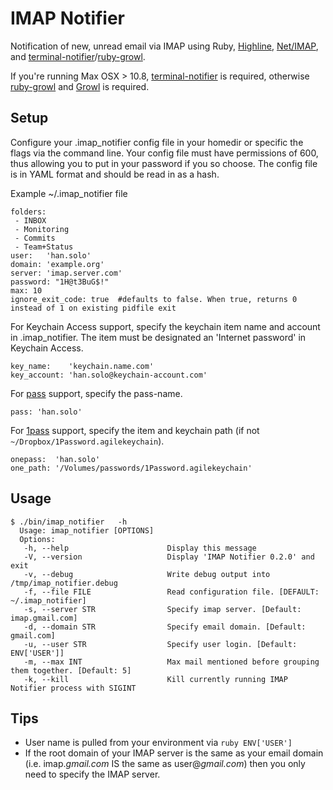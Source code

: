 IMAP Notifier
=============

Notification of new, unread email via IMAP using Ruby, [Highline](http://highline.rubyforge.org/doc/), [Net/IMAP](http://ruby-doc.org/stdlib-1.9.3/libdoc/net/imap/rdoc/Net/IMAP.html), and [terminal-notifier](https://github.com/alloy/terminal-notifier)/[ruby-growl](https://github.com/drbrain/ruby-growl).

If you're running Max OSX > 10.8, [terminal-notifier](https://github.com/alloy/terminal-notifier) is required, otherwise [ruby-growl](https://github.com/drbrain/ruby-growl) and [Growl](http://growl.info/) is required.

Setup
--------
Configure your .imap_notifier config file in your homedir or specific the flags via the command line.  Your config file must have permissions of 600, thus allowing you to put in your password if you so choose.  The config file is in YAML format and should be read in as a hash.


Example ~/.imap_notifier file

    folders:
     - INBOX
     - Monitoring
     - Commits
     - Team+Status
    user:   'han.solo'
    domain: 'example.org'
    server: 'imap.server.com'
    password: "1H@t3BuG$!"
    max: 10
    ignore_exit_code: true  #defaults to false. When true, returns 0 instead of 1 on existing pidfile exit


For Keychain Access support, specify the keychain item name and account in .imap_notifier.  The item must be designated an 'Internet password' in Keychain Access.

    key_name:    'keychain.name.com'
    key_account: 'han.solo@keychain-account.com'

For [pass](http://www.passwordstore.org/) support, specify the pass-name.

    pass: 'han.solo'

For [1pass](https://github.com/georgebrock/1pass) support, specify the item and keychain path (if not ``~/Dropbox/1Password.agilekeychain``).

    onepass:  'han.solo'
	one_path: '/Volumes/passwords/1Password.agilekeychain'


Usage
---------

    $ ./bin/imap_notifier   -h
      Usage: imap_notifier [OPTIONS]
      Options:
       -h, --help                      Display this message
       -V, --version                   Display 'IMAP Notifier 0.2.0' and exit
       -v, --debug                     Write debug output into /tmp/imap_notifier.debug
       -f, --file FILE                 Read configuration file. [DEFAULT: ~/.imap_notifier]
       -s, --server STR                Specify imap server. [Default: imap.gmail.com]
       -d, --domain STR                Specify email domain. [Default: gmail.com]
       -u, --user STR                  Specify user login. [Default: ENV['USER']]
       -m, --max INT                   Max mail mentioned before grouping them together. [Default: 5]
       -k, --kill                      Kill currently running IMAP Notifier process with SIGINT


Tips
------

* User name is pulled from your environment via ```ruby ENV['USER'] ```
* If the root domain of your IMAP server is the same as your email domain (i.e. imap._gmail.com_ IS the same as user@_gmail.com_) then you only need to specify the IMAP server.
